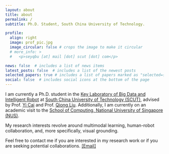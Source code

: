 ```yaml
---
layout: about
title: about
permalink: /
subtitle: Ph.D. Student, South China University of Technology.

profile:
  align: right
  image: prof_pic.jpg
  image_circular: false # crops the image to make it circular
  # more_info: >
  #   <p>seyqbu [at] mail [dot] scut [dot] com</p>

news: false  # includes a list of news items
latest_posts: false  # includes a list of the newest posts
selected_papers: true # includes a list of papers marked as "selected={true}"
social: false  # includes social icons at the bottom of the page
---
```


I am currently a Ph.D. student in the [Key Laboratory of Big Data and Intelligent Robot](https://www2.scut.edu.cn/klbdir/main.htm) at [South China University of Technology (SCUT)](https://www.scut.edu.cn/en/), advised by Prof. [Yi Cai](https://www2.scut.edu.cn/sse/2018/0615/c16788a270751/page.htm) and Prof. [Qiong Liu](https://www2.scut.edu.cn/sse/2018/0615/c16788a270756/page.htm). Additionally, I am currently on an academic visit to the [School of Computing, National University of Singapore (NUS)](https://www.comp.nus.edu.sg/).

My research interests revolve around multimodal learning, human-robot collaboration, and, more specifically, visual grounding.

Feel free to contact me if you are interested in my research work or if you are seeking potential collaborations. <a href="mailto:{{ site.email | encode_email }}">[Email]</a>

<!-- Write your biography here. Tell the world about yourself. Link to your favorite [subreddit](http://reddit.com). You can put a picture in, too. The code is already in, just name your picture `prof_pic.jpg` and put it in the `img/` folder.

Put your address / P.O. box / other info right below your picture. You can also disable any of these elements by editing `profile` property of the YAML header of your `_pages/about.md`. Edit `_bibliography/papers.bib` and Jekyll will render your [publications page](/al-folio/publications/) automatically.

Link to your social media connections, too. This theme is set up to use [Font Awesome icons](http://fortawesome.github.io/Font-Awesome/) and [Academicons](https://jpswalsh.github.io/academicons/), like the ones below. Add your Facebook, Twitter, LinkedIn, Google Scholar, or just disable all of them. -->